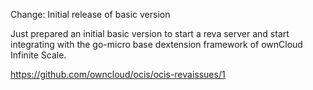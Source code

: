 Change: Initial release of basic version

Just prepared an initial basic version to start a reva server and start integrating with the go-micro base dextension framework of ownCloud Infinite Scale.

<https://github.com/owncloud/ocis/ocis-revaissues/1>
